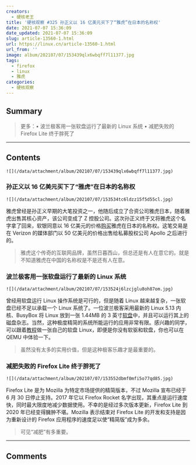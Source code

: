 ```yaml
---
creators:
  - 硬核老王
title: '硬核观察 #325 孙正义以 16 亿美元买下了“雅虎”在日本的名称权'
date: 2021-07-07 15:36:09
date_updated: 2021-07-07 15:36:09
slug: article-13560-1.html
url: https://linux.cn/article-13560-1.html
url_from: ''
image: album/202107/07/153439qlx6wbqff7l11377.jpg
tags:
  - firefox
  - linux
  - 雅虎
categories:
  - 硬核观察
---
```


## Summary

> 更多：• 波兰极客用一张软盘运行了最新的 Linux 系统 • 减肥失败的 Firefox Lite 终于胖死了

***

<!-- more -->

## Contents

`![](/data/attachment/album/202107/07/153439qlx6wbqff7l11377.jpg)`

### 孙正义以 16 亿美元买下了“雅虎”在日本的名称权

`![](/data/attachment/album/202107/07/153534tc6ldzz15f5d55cl.jpg)`

雅虎曾经是孙正义早期的大笔投资之一，他随后成立了合资公司雅虎日本，随着雅虎出售其核心资产，该公司变成了 Z 控股公司。这次孙正义终于又将雅虎这个名字拿了回来，软银同意以 16 亿美元的价格[购买](https://www.bloomberg.com/news/articles/2021-07-06/the-yahoo-brand-is-still-worth-1-6-billion-to-masayoshi-son)雅虎在日本的名称权。这笔交易是在 Verizon 的媒体部门以 50 亿美元的价格出售给私募股权公司 Apollo 之后进行的。

> 
> 雅虎这个传奇的互联网品牌，虽然日暮西山，但总还是有人在意它的。就是不知道雅虎在中国的名称权是不是还有人在意。
> 
> 
> 

### 波兰极客用一张软盘运行了最新的 Linux 系统

`![](/data/attachment/album/202107/07/153524j6lzcjglu8oh87om.jpg)`

曾经用软盘运行 Linux 操作系统是可行的，但是随着 Linux 越来越复杂，一张软盘已经不足以承载一个 Linux 系统了。一位波兰极客采用最新的 Linux 5.13 内核、BusyBox 将 Linux 放到一张 1.44MB 的 3 英寸[软盘](https://bits.p1x.in/floppinux-an-embedded-linux-on-a-single-floppy/)中，并且可以运行其上的磁盘杂志。当然，这种极度精简的系统所能运行的应用非常有限。感兴趣的同学，可以跟着[教程](https://bits.p1x.in/floppinux-an-embedded-linux-on-a-single-floppy/)做一张自己的软盘 Linux，即便是你没有软驱和软盘，你也可以在 QEMU 中体验一下。

> 
> 虽然没有太多的实用价值，但是这种极客乐趣才是最重要的。
> 
> 
> 

### 减肥失败的 Firefox Lite 终于胖死了

`![](/data/attachment/album/202107/07/153552dbmf0mfi5o77qd85.jpg)`

Firefox Lite 是为 Mozilla 为特定市场提供的精简版本，不过 Mozilla 宣布已经于 6 月 30 日停止支持。2017 年它以 Firefox Rocket 名字出现，其重点是运行速度快，同时最大限度地减少数据使用。不幸的是经过多次版本更新，Firefox Lite 到 2020 年已经变得臃肿不堪。Mozilla 表示结束对 Firefox Lite 的开发和支持是因为重新设计的 Firefox 应用程序的速度足以使“精简版”成为多余。

> 
> 可见“减肥”有多重要。
> 
> 
>

***

## Comments
